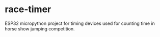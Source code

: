# race-timer
ESP32 micropython project for timing devices used for counting time in horse show jumping competition.
